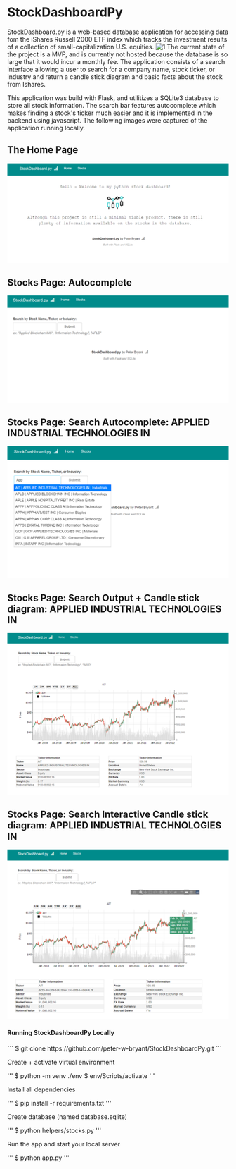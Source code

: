 # StockDashboardPy
StockDashboard.py is a web-based database application for accessing data fom the iShares Russell 2000 ETF index which tracks the investment results of a collection of small-capitalization U.S. equities. ![1](https://www.ishares.com/us/products/239710/ishares-russell-2000-etf#:~:text=The%20iShares%20Russell%202000%20ETF,of%20small%2Dcapitalization%20U.S.%20equities.) The current state of the project is a MVP, and is currently not hosted because the database is so large that it would incur a monthly fee. The application consists of a search interface allowing a user to search for a company name, stock ticker, or industry and return a candle stick diagram and basic facts about the stock from Ishares.

This application was build with Flask, and utilitizes a SQLite3 database to store all stock information. The search bar features autocomplete which makes finding a stock's ticker much easier and it is implemented in the backend using javascript. The following images were captured of the application running locally.

<h2>The Home Page</h2>

![alt text](demo_img/homePage.png?raw=true)

<h2>Stocks Page: Autocomplete</h2>

![alt text](demo_img/stocks1.png?raw=true)

<h2>Stocks Page: Search Autocomplete: APPLIED INDUSTRIAL TECHNOLOGIES IN</h2>

![alt text](demo_img/stocks2.png?raw=true)

<h2>Stocks Page: Search Output + Candle stick diagram: APPLIED INDUSTRIAL TECHNOLOGIES IN</h2>

![alt text](demo_img/stocks3.png?raw=true)

<h2>Stocks Page: Search Interactive Candle stick diagram: APPLIED INDUSTRIAL TECHNOLOGIES IN</h2>

![alt text](demo_img/stocks4.png?raw=true)


<h4>Running StockDashboardPy Locally</h4>
```
$ git clone https://github.com/peter-w-bryant/StockDashboardPy.git
```
<p>Create + activate virtual environment</p>
'''
$ python -m venv ./env
$ env/Scripts/activate
'''
<p>Install all dependencies</p>
'''
$ pip install -r requirements.txt
'''
<p>Create database (named database.sqlite)</p>
'''
$ python helpers/stocks.py
'''
<p>Run the app and start your local server</p>
'''
$ python app.py
'''
